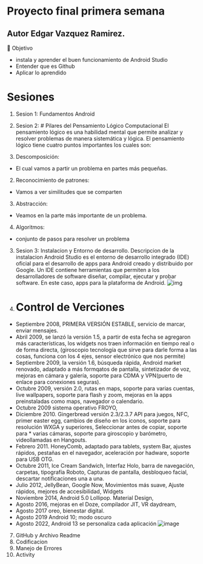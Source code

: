 # Proyecto final primera semana
## Autor Edgar Vazquez Ramirez.

🎯 Objetivo
* instala y aprender el buen funcionamiento de Android Studio
* Entender que es Github
* Aplicar lo aprendido

# Sesiones 
1. Sesion 1: Fundamentos Android



2. Sesion 2: # Pilares del Pensamiento Lógico Computacional
El pensamiento lógico es una habilidad mental que permite analizar y resolver problemas de manera sistemática y lógica.
El pensamiento lógico tiene cuatro puntos importantes los cuales son:

1. Descomposición:
 - El cual vamos a partir un problema en partes más pequeñas.
2. Reconocimiento de patrones:
 - Vamos a ver similitudes que se comparten
3. Abstracción:
 - Veamos en la parte más importante de un problema.
4. Algoritmos:
 - conjunto de pasos para resolver un problema

3. Sesion 3: Instalacion y Entorno de desarrollo.
Descripcion de la instalacion
Android Studio es el entorno de desarrollo integrado (IDE) oficial para el desarrollo de apps para Android creado y distribuido por Google.
Un IDE contiene herramientas que permiten a los desarrolladores de software diseñar, compilar, ejecutar y probar software.
En este caso, apps para la plataforma de Android.
![img](app/android.png)
5. # Control de Verciones
   
 * Septiembre 2008, PRIMERA VERSIÓN ESTABLE, servicio de marcar, enviar mensajes.
 * Abril 2009, se lanzó la versión 1.5, a partir de esta fecha se agregaron más características, los widgets nos traen información en tiempo real o de forma directa, (giroscopio tecnología que sirve para darle forma a las cosas, funciona con los 4 ejes, sensor electrónico que nos permite) 
 * Septiembre 2009, la versión 1.6, búsqueda rápida, Android market renovado, adaptado a más formqatos de pantalla, sintetizador de voz, mejoras en cámara y galería, soporte para CDMA y VPN(puerto de enlace para conexiones seguras).
 * Octubre 2009, versión 2.0, rutas en maps, soporte para varias cuentas, live wallpapers, soporte para flash y zoom, mejoras en la apps preinstaladas como maps, navegador o calendario. 
 * Octubre 2009 sistema operativo FROYO, 
 * Diciembre 2010. Gingerbread versión 2.3/2.3.7 API para juegos, NFC, primer easter egg, cambios de diseño en los iconos, soporte para resolución WXGA y superiores, Seleccionar antes de copiar, soporte para  * varias cámaras, soporte para giroscopio y barómetro, videollamadas en Hangouts.
 * Febrero 2011. HoneyComb, adaptado para tablets, system Bar, ajustes rápidos, pestañas en el navegador, aceleración por hadware, soporte para USB OTG.
 * Octubre 2011, Ice Cream Sandwich, Interfaz Holo, barra de navegación, carpetas, tipografía Roboto, Capturas de pantalla, desbloqueo facial, descartar notificaciones una a una.
 * Julio 2012, JellyBean, Google Now, Movimientos más suave, Ajuste rápidos, mejores de accesibilidad, Widgets
 * Noviembre 2014, Android 5.0 Lollipop. Material Design,
 * Agosto 2016, mejoras en el Doze, compilador JIT, VR daydream, 
 * Agosto 2017 oreo, bienestar digital.
 * Agosto 2019 Android 10; modo oscuro
 * Agosto 2022, Android 13 se personaliza cada aplicación
![image](https://github.com/user-attachments/assets/126c91f7-531c-4980-945d-488c60266cb1)






7. GitHub y Archivo Readme
8. Codificacion
9. Manejo de Errores
10. Activity
